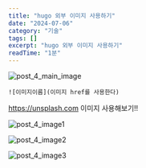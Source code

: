 ```yaml
---
title: "hugo 외부 이미지 사용하기"
date: "2024-07-06"
category: "기술"
tags: []
excerpt: "hugo 외부 이미지 사용하기"
readTime: "1분"
---
```


![post_4_main_image](https://images.unsplash.com/photo-1727200452521-ee63ae8682a8?w=1400&auto=format&fit=crop&q=60&ixlib=rb-4.0.3&ixid=M3wxMjA3fDB8MHxmZWF0dXJlZC1waG90b3MtZmVlZHw1Mnx8fGVufDB8fHx8fA%3D%3D)

<!--more-->

```
![이미지이름](이미지 href를 사용한다)
```

https://unsplash.com  이미지 사용해보기!!

![post_4_image1](https://images.unsplash.com/photo-1727783903555-6a9ba6a7b6e0?w=1400&auto=format&fit=crop&q=60&ixlib=rb-4.0.3&ixid=M3wxMjA3fDB8MHxmZWF0dXJlZC1waG90b3MtZmVlZHw2Mnx8fGVufDB8fHx8fA%3D%3D)

![post_4_image2](https://images.unsplash.com/photo-1725714835400-db392bfa6e5e?w=600&auto=format&fit=crop&q=60&ixlib=rb-4.0.3&ixid=M3wxMjA3fDB8MHxwaG90by1yZWxhdGVkfDI3fHx8ZW58MHx8fHx8)

![post_4_image3](https://plus.unsplash.com/premium_photo-1700135091041-2c755a97689e?w=600&auto=format&fit=crop&q=60&ixlib=rb-4.0.3&ixid=M3wxMjA3fDB8MHxwaG90by1yZWxhdGVkfDQyfHx8ZW58MHx8fHx8)